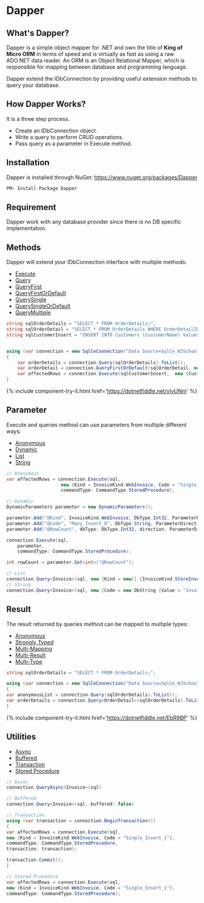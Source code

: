 # Dapper

## What's Dapper?
Dapper is a simple object mapper for .NET and own the title of **King of Micro ORM** in terms of speed and is virtually as fast as using a raw ADO.NET data reader. An ORM is an Object Relational Mapper, which is responsible for mapping between database and programming language.

Dapper extend the IDbConnection by providing useful extension methods to query your database.

## How Dapper Works?
It is a three step process.
- Create an IDbConnection object.
- Write a query to perform CRUD operations.
- Pass query as a parameter in Execute method.

## Installation
Dapper is installed through NuGet: <a href="https://www.nuget.org/packages/Dapper" target="_blank">https://www.nuget.org/packages/Dapper</a>

```csharp
PM> Install-Package Dapper
```

## Requirement
Dapper work with any database provider since there is no DB specific implementation.

## Methods
Dapper will extend your IDbConnection interface with multiple methods:

- [Execute](/execute)
- [Query](/query)
- [QueryFirst](/queryfirst)
- [QueryFirstOrDefault](/queryfirstordefault)
- [QuerySingle](/querysingle)
- [QuerySingleOrDefault](/querysingleordefault)
- [QueryMultiple](/querymultiple)

```csharp
string sqlOrderDetails = "SELECT * FROM OrderDetails;";
string sqlOrderDetail = "SELECT * FROM OrderDetails WHERE OrderDetailID = @OrderDetailID;";
string sqlCustomerInsert = "INSERT INTO Customers (CustomerName) Values (@CustomerName);";


using (var connection = new SqlCeConnection("Data Source=SqlCe_W3Schools.sdf"))
{
	var orderDetails = connection.Query(sqlOrderDetails).ToList();
	var orderDetail = connection.QueryFirstOrDefault(sqlOrderDetail, new {OrderDetailID = 1});
	var affectedRows = connection.Execute(sqlCustomerInsert,  new {CustomerName = "Mark"});
}
```

{% include component-try-it.html href='https://dotnetfiddle.net/vIvUNm' %}

## Parameter
Execute and queries method can use parameters from multiple different ways:

- [Anonymous](/parameter-anonymous)
- [Dynamic](/parameter-dynamic)
- [List](/parameter-list)
- [String](/parameter-string)

```csharp
// Anonymous
var affectedRows = connection.Execute(sql,
                    new {Kind = InvoiceKind.WebInvoice, Code = "Single_Insert_1"},
                    commandType: CommandType.StoredProcedure);

// Dynamic
DynamicParameters parameter = new DynamicParameters();

parameter.Add("@Kind", InvoiceKind.WebInvoice, DbType.Int32, ParameterDirection.Input);
parameter.Add("@Code", "Many_Insert_0", DbType.String, ParameterDirection.Input);
parameter.Add("@RowCount", dbType: DbType.Int32, direction: ParameterDirection.ReturnValue);

connection.Execute(sql,
	parameter,
	commandType: CommandType.StoredProcedure);

int rowCount = parameter.Get<int>("@RowCount");

// List
connection.Query<Invoice>(sql, new {Kind = new[] {InvoiceKind.StoreInvoice, InvoiceKind.WebInvoice}}).ToList();
// String
connection.Query<Invoice>(sql, new {Code = new DbString {Value = "Invoice_1", IsFixedLength = false, Length = 9, IsAnsi = true}}).ToList();
```

## Result
The result returned by queries method can be mapped to multiple types:

- [Anonymous](/result-anonymous)
- [Strongly Typed](/result-strongly-typed)
- [Multi-Mapping](/result-multi-mapping)
- [Multi-Result](/result-multi-result)
- [Multi-Type](/result-multi-type)

```csharp
string sqlOrderDetails = "SELECT * FROM OrderDetails;";

using (var connection = new SqlCeConnection("Data Source=SqlCe_W3Schools.sdf"))
{
var anonymousList = connection.Query(sqlOrderDetails).ToList();
var orderDetails = connection.Query<OrderDetail>(sqlOrderDetails).ToList();
}
```

{% include component-try-it.html href='https://dotnetfiddle.net/EbR9BP' %}

## Utilities

- [Async](async)
- [Buffered](buffered)
- [Transaction](transaction)
- [Stored Procedure](stored-procedure)

```csharp
// Async
connection.QueryAsync<Invoice>(sql)

// Buffered
connection.Query<Invoice>(sql, buffered: false)

// Transaction
using (var transaction = connection.BeginTransaction())
{
var affectedRows = connection.Execute(sql,
new {Kind = InvoiceKind.WebInvoice, Code = "Single_Insert_1"},
commandType: CommandType.StoredProcedure,
transaction: transaction);

transaction.Commit();
}

// Stored Procedure
var affectedRows = connection.Execute(sql,
new {Kind = InvoiceKind.WebInvoice, Code = "Single_Insert_1"},
commandType: CommandType.StoredProcedure);
```
